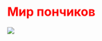 <!DOCTYPE html>
<html lang='ru'>
<head>
    <meta charset='UTF-8'>
    <meta http-equiv='X-UA-Compatible' content='IE=edge'>
    <meta name='viewport' content='width=device-width, initial-scale=1.0'>
    <title>Магазин пончиков</title>
</head>
<style>
/* Стили пиши здесь :) */

</style>
<body>
    <h1 style="color:red">Мир пончиков</h1>
    <div class="ponchik">
<img src = "/uploads/2023/02/donut.png">
    </div>

</body>
</html>
